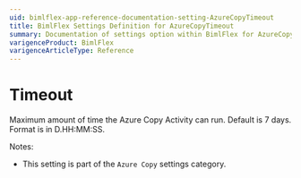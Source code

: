 ```yaml
---
uid: bimlflex-app-reference-documentation-setting-AzureCopyTimeout
title: BimlFlex Settings Definition for AzureCopyTimeout
summary: Documentation of settings option within BimlFlex for AzureCopyTimeout
varigenceProduct: BimlFlex
varigenceArticleType: Reference
---
```


# Timeout

Maximum amount of time the Azure Copy Activity can run. Default is 7 days. Format is in D.HH:MM:SS.

Notes:

* This setting is part of the `Azure Copy` settings category.

